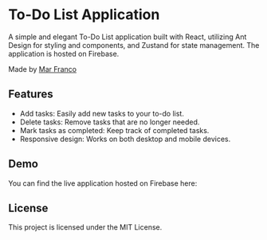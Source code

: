 # To-Do List Application
A simple and elegant To-Do List application built with React, utilizing Ant Design for styling and components, and Zustand for state management. The application is hosted on Firebase.

Made by [Mar Franco](https://github.com/maarrr) 

## Features
- Add tasks: Easily add new tasks to your to-do list.
- Delete tasks: Remove tasks that are no longer needed.
- Mark tasks as completed: Keep track of completed tasks.
- Responsive design: Works on both desktop and mobile devices.

## Demo
You can find the live application hosted on Firebase here: <AddTaskComponent />

## License
This project is licensed under the MIT License.
```
